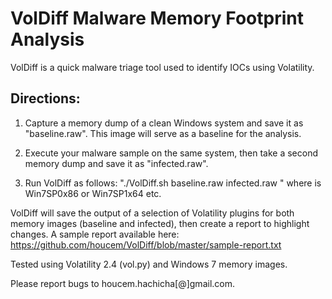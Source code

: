 
VolDiff Malware Memory Footprint Analysis
==========================================

VolDiff is a quick malware triage tool used to identify IOCs using Volatility.

Directions:
-----------

1. Capture a memory dump of a clean Windows system and save it as "baseline.raw". This image will serve as a baseline for the analysis.

2. Execute your malware sample on the same system, then take a second memory dump and save it as "infected.raw".

3. Run VolDiff as follows: "./VolDiff.sh baseline.raw infected.raw <profile>" where <profile> is Win7SP0x86 or Win7SP1x64 etc.

VolDiff will save the output of a selection of Volatility plugins for both memory images (baseline and infected), then create a report to highlight changes. A sample report available here: https://github.com/houcem/VolDiff/blob/master/sample-report.txt

Tested using Volatility 2.4 (vol.py) and Windows 7 memory images.

Please report bugs to houcem.hachicha[@]gmail.com.

